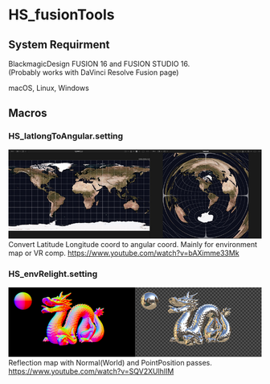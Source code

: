 # HS_fusionTools

## System Requirment
BlackmagicDesign FUSION 16 and FUSION STUDIO 16.  
(Probably works with DaVinci Resolve Fusion page)  

macOS, Linux, Windows
 

## Macros
 

### HS_latlongToAngular.setting 
![HS_latlongToAngular.png](./images/HS_latlongToAngular.png)  
Convert Latitude Longitude coord to angular coord. Mainly for environment map or VR comp. 
https://www.youtube.com/watch?v=bAXimme33Mk
  
 
  
 
 
### HS_envRelight.setting 
![HS_latlongToAngular.png](./images/HS_envRelight.png)  
Reflection map with Normal(World) and PointPosition passes.   
https://www.youtube.com/watch?v=SQV2XUlhlIM
